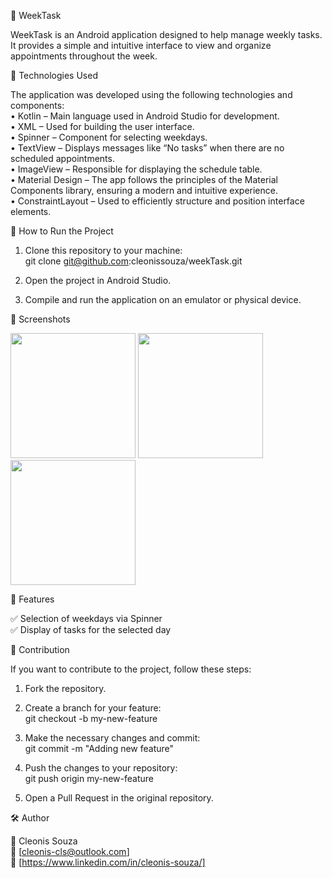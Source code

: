 📅 WeekTask

WeekTask is an Android application designed to help manage weekly tasks. It provides a simple and intuitive interface to view and organize appointments throughout the week.

📱 Technologies Used

The application was developed using the following technologies and components:   
• Kotlin – Main language used in Android Studio for development.  
• XML – Used for building the user interface.  
• Spinner – Component for selecting weekdays.  
• TextView – Displays messages like “No tasks” when there are no scheduled appointments.  
• ImageView – Responsible for displaying the schedule table.  
• Material Design – The app follows the principles of the Material Components library, ensuring a modern and intuitive experience.  
• ConstraintLayout – Used to efficiently structure and position interface elements.  

🔧 How to Run the Project  
1. Clone this repository to your machine:  
  git clone git@github.com:cleonissouza/weekTask.git

2. Open the project in Android Studio.
3. Compile and run the application on an emulator or physical device.

📸 Screenshots

<img src="https://github.com/user-attachments/assets/264c64cb-8267-483d-9a88-10058ed2aa03" width=200/>

<img src="https://github.com/user-attachments/assets/0a25fabe-2187-4989-b2d4-5b8e5c056e9f" width=200/>

<img src="https://github.com/user-attachments/assets/9f96fca8-89cd-4b20-8a17-40978d3f7fb2" width=200/>


📌 Features

✅ Selection of weekdays via Spinner  
✅ Display of tasks for the selected day  

🤝 Contribution  

If you want to contribute to the project, follow these steps:  
1. Fork the repository.  
2. Create a branch for your feature:   
  git checkout -b my-new-feature  

3. Make the necessary changes and commit:  
  git commit -m "Adding new feature"  

4. Push the changes to your repository:  
   git push origin my-new-feature  
   
5. Open a Pull Request in the original repository.

🛠️ Author

👤 Cleonis Souza   
📧 [cleonis-cls@outlook.com]  
🔗 [https://www.linkedin.com/in/cleonis-souza/]  
